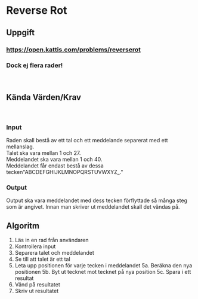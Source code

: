 # Reverse Rot

## Uppgift

### https://open.kattis.com/problems/reverserot

### Dock ej flera rader!
</br>

## Kända Värden/Krav
</br>

### Input

Raden skall bestå av ett tal och ett meddelande separerat med ett mellanslag. </br>
Talet ska vara mellan 1 och 27. </br>
Meddelandet ska vara mellan 1 och 40. </br>
Meddelandet får endast bestå av dessa tecken"ABCDEFGHIJKLMNOPQRSTUVWXYZ_." </br>

### Output

Output ska vara meddelandet med dess tecken förflyttade så många steg som är angivet.
Innan man skriver ut meddelandet skall det vändas på.

## Algoritm

1. Läs in en rad från användaren
2. Kontrollera input
3. Separera talet och meddelandet
4. Se till att talet är ett tal
5. Leta upp positionen för varje tecken i meddelandet
    5a. Beräkna den nya positionen
    5b. Byt ut tecknet mot tecknet på nya position
    5c. Spara i ett resultat
6. Vänd på resultatet
7. Skriv ut resultatet